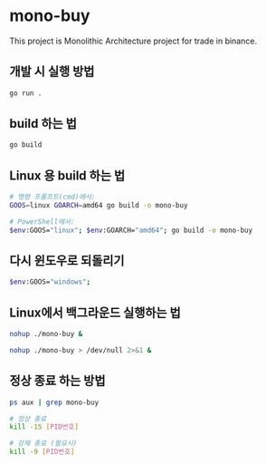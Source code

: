 # mono-buy
This project is Monolithic Architecture project for trade in binance.

## 개발 시 실행 방법

```bash
go run .
```

## build 하는 법

```bash
go build
```

## Linux 용 build 하는 법

```bash
# 명령 프롬프트(cmd)에서:
GOOS=linux GOARCH=amd64 go build -o mono-buy

# PowerShell에서:
$env:GOOS="linux"; $env:GOARCH="amd64"; go build -o mono-buy
```

## 다시 윈도우로 되돌리기

```bash
$env:GOOS="windows";
```

## Linux에서 백그라운드 실행하는 법

```bash
nohup ./mono-buy &
```

```bash
nohup ./mono-buy > /dev/null 2>&1 &
```

## 정상 종료 하는 방법

```bash
ps aux | grep mono-buy

# 정상 종료
kill -15 [PID번호]

# 강제 종료 (필요시)
kill -9 [PID번호]
```
